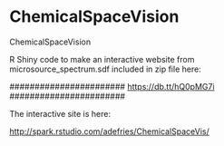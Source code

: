 ChemicalSpaceVision
===================

ChemicalSpaceVision

R Shiny code to make an interactive website from microsource_spectrum.sdf included in zip file here:


#######################
https://db.tt/hQ0pMG7i
#######################




The interactive site is here:




http://spark.rstudio.com/adefries/ChemicalSpaceVis/

